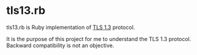 # tls13.rb

tls13.rb is Ruby implementation of [TLS 1.3](https://tools.ietf.org/html/rfc8446) protocol.

It is the purpose of this project for me to understand the TLS 1.3 protocol.
Backward compatibility is not an objective.
